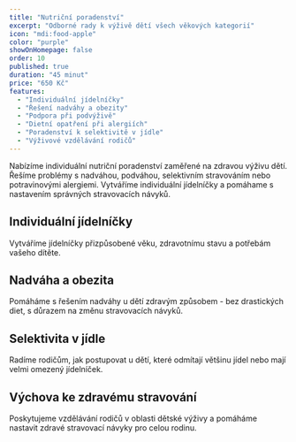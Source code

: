 ```yaml
---
title: "Nutriční poradenství"
excerpt: "Odborné rady k výživě dětí všech věkových kategorií"
icon: "mdi:food-apple"
color: "purple"
showOnHomepage: false
order: 10
published: true
duration: "45 minut"
price: "650 Kč"
features:
  - "Individuální jídelníčky"
  - "Řešení nadváhy a obezity"
  - "Podpora při podvýživě"
  - "Dietní opatření při alergiích"
  - "Poradenství k selektivitě v jídle"
  - "Výživové vzdělávání rodičů"
---
```


Nabízíme individuální nutriční poradenství zaměřené na zdravou výživu dětí. Řešíme problémy s nadváhou, podváhou, selektivním stravováním nebo potravinovými alergiemi. Vytváříme individuální jídelníčky a pomáhame s nastavením správných stravovacích návyků.

## Individuální jídelníčky

Vytváříme jídelníčky přizpůsobené věku, zdravotnímu stavu a potřebám vašeho dítěte.

## Nadváha a obezita

Pomáháme s řešením nadváhy u dětí zdravým způsobem - bez drastických diet, s důrazem na změnu stravovacích návyků.

## Selektivita v jídle

Radíme rodičům, jak postupovat u dětí, které odmítají většinu jídel nebo mají velmi omezený jídelníček.

## Výchova ke zdravému stravování

Poskytujeme vzdělávání rodičů v oblasti dětské výživy a pomáháme nastavit zdravé stravovací návyky pro celou rodinu.
